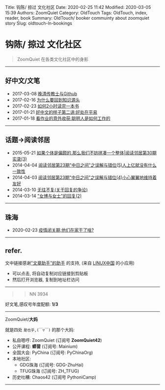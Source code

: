Title: 钩陈/ 掠过 文化社区
Date: 2020-02-25 11:42
Modified: 2020-03-05 15:39
Authors: ZoomQuiet
Category: OldTouch
Tags: OldTouch, index, reader, book
Summary: OldTouch/ booker commuinty about zoomquiet story
Slug: oldtouch-ln-bookings

# 钩陈/ 掠过 文化社区
> ZoomQuiet 在各类文化社区中的身影

-------------
## 好中文/文笔

- 2017-03-08 [晚清传教士与Github](https://mp.weixin.qq.com/s/t3YZVOQGqGYXIaU9GqRExQ)
- 2017-02-16 [为什么要回到知识源头](https://mp.weixin.qq.com/s/imoRIOkgJH3WnmPDEJ-WFA)
- 2017-02-23 [如何2小时读完一本书](https://mp.weixin.qq.com/s/M7HeBFdS2WkwuxxHmuloRg)
- 2017-01-21 [好中文的样子第二讲:好处在平易](https://mp.weixin.qq.com/s/RS_SQByPSqhwiPK5Te09rg)
- 2017-01-18 [看作业的意外收获:聪明人是如何工作的](https://mp.weixin.qq.com/s/Gd1JSSupGLpRgEwuy516bQ)

-------------
## 话题->阅读邻居

- 2015-05-21 [如果个体是偏颇的,那么我们不妨拼凑一个整体|阅读邻居第30期实录(3)](https://mp.weixin.qq.com/s/pTdUqnb07EiYJM45L1wHAA)
- 2014-04-04 [阅读邻居第23期"中日之间"之误解与错位(5)人上亿就没有什么一致性](https://mp.weixin.qq.com/s/dqNSnwwHSHr45evcYzrlhQ)
- 2014-04-03 [阅读邻居第23期"中日之间"之误解与错位(4)小心翼翼地维持着友好](https://mp.weixin.qq.com/s/IN72ITj8f1j6CLfbercl4g)
- 2014-03-10 [无往不复(关于回复的争论)](https://mp.weixin.qq.com/s/7El1elKvc6nQzJOlUfrrhw)
- 2014-03-14 ["女博与女士"的回复(2)](https://mp.weixin.qq.com/s/nqxgggIe4G49Gu8XMZwTgg)


-------------
## 珠海

- 2020-02-23 [疫情闭关期,他们在家干了啥?](https://mp.weixin.qq.com/s/pyANlgWV7jYeju7SJyk3eA)


-------------
## refer.
文中链接感谢["文章助手"的助手](https://linux.cn/static/tools/a.html) 的支持,
(来自 [LINUX中国]((https://linux.cn/article-11850-1.html)) 的小应用)

- 可以点击, 将自动复制对应链接到剪贴板
- 然后打开浏览器, 复制到地址栏访问


-------------

>> NN 3934

好文笔,感叹号年度配额: **1/3**

-------------

ZoomQuiet/**大妈**

就是四处 `是也乎,(￣▽￣)` 的那个大妈:


- 私自嗯哼: ZoomQuiet (订阅号 **ZoomQuiet42**)
- 公开课程: **蟒营** (订阅号: Mainium)
- 全国大会: PyChina (订阅号: PyChinaOrg)
- 本地社区: 
    + GDG珠海 (订阅号: GDG-ZhuHai)
    + TFUG珠海 (订阅号: ZH_TFUG)
- 历史吐糟: Chaos42 (订阅号 PythoniCamp)

-------------



